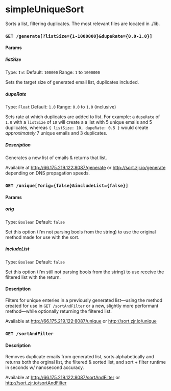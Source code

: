 simpleUniqueSort
===========

Sorts a list, filtering duplicates.  The most relevant files are located in ./lib.

### `GET /generate[?listSize={1-1000000}&dupeRate={0.0-1.0}]`

#### Params

##### listSize
Type: `Int`
Default: `100000`
Range: `1` to `1000000`

Sets the target size of generated email list, duplicates included.

##### dupeRate
Type: `Float`
Default: `1.0`
Range: `0.0` to `1.0` (inclusive)

Sets rate at which duplicates are added to list.  For example: a `dupeRate`
of `1.0` with a `listSize` of `10` will create a a list with 5 unique emails and
5 duplicates, whereas `{ listSize: 10, dupeRate: 0.5 }` would create
*approximately* 7 unique emails and 3 duplicates.

##### Description

Generates a new list of emails & returns that list.

Available at http://66.175.219.122:8087/generate or http://sort.zjr.io/generate depending on DNS propagation speeds.

### `GET /unique[?orig={false}&includeList={false}]`

#### Params

##### orig
Type: `Boolean`
Default: `false`

Set this option (I'm not parsing bools from the string) to use the original
method made for use with the sort.

##### includeList
Type: `Boolean`
Default: `false`

Set this option (I'm still not parsing bools from the string) to use receive the
filtered list with the return.

#### Description

Filters for unique enteries in a previously generated list—using the
method created for use in `GET /sortAndFilter` or a new, slightly more
performant method—while optionally returning the filtered list.

Available at http://66.175.219.122:8087/unique or http://sort.zjr.io/unique

### `GET /sortAndFilter`

#### Description

Removes duplicate emails from generated list, sorts alphabetically and
returns both the orginal list, the filtered & sorted list, and sort + filter
runtime in seconds w/ nanosecond accuracy.

Available at http://66.175.219.122:8087/sortAndFilter or http://sort.zjr.io/sortAndFilter
